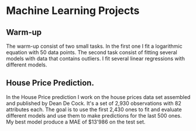 # Machine Learning Projects
## Warm-up
The warm-up consist of two small tasks. In the first one I fit a logarithmic equation with 50 data points. The second task consist of fitting several models
with data that contains outliers. I fit several linear regressions with different models.

## House Price Prediction.
In the House Price prediction I work on the house prices data set assembled and published by Dean De Cock.
It's a set of 2,930 observations with 82 attributes each. The goal is to use the first 2,430 ones to fit and evaluate different models 
and use them to make predictions for the last 500 ones. My best model produce a MAE of $13'986 on the test set.
